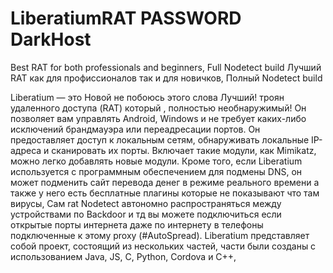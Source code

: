 # LiberatiumRAT PASSWORD DarkHost
Best RAT for both professionals and beginners, Full Nodetect build
Лучший RAT как для профиссионалов так и для новичков, Полный Nodetect build

Liberatium — это Новой не побоюсь этого слова Лучший! троян удаленного доступа (RAT) который , полностью необнаружимый! Он позволяет вам управлять Android, Windows и не требует каких-либо исключений брандмауэра или переадресации портов. Он предоставляет доступ к локальным сетям, обнаруживать локальные IP-адреса и сканировать их порты. Включает такие модули, как Mimikatz, можно легко добавлять новые модули. Кроме того, если Liberatium используется с программным обеспечением для подмены DNS, он может подменить сайт перевода денег в режиме реального времени а также у него есть бесплатные плагины которые не показывают что там вирусы, Сам rat Nodetect автономно распространяться между устройствами по Backdoor и тд вы можете подключиться если открытые порты интернета даже по интернету в телефоны подключенные к этому proxy (#AutoSpread). Liberatium представляет собой проект, состоящий из нескольких частей, части были созданы с использованием Java, JS, C, Python, Cordova и С++,
